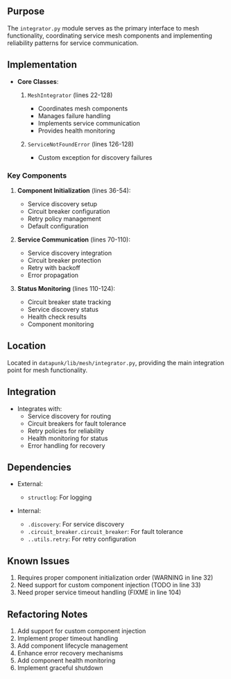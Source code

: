 ## Purpose

The `integrator.py` module serves as the primary interface to mesh functionality, coordinating service mesh components and implementing reliability patterns for service communication.

## Implementation

- **Core Classes**:

  1. `MeshIntegrator` (lines 22-128)

     - Coordinates mesh components
     - Manages failure handling
     - Implements service communication
     - Provides health monitoring

  2. `ServiceNotFoundError` (lines 126-128)
     - Custom exception for discovery failures

### Key Components

1. **Component Initialization** (lines 36-54):

   - Service discovery setup
   - Circuit breaker configuration
   - Retry policy management
   - Default configuration

2. **Service Communication** (lines 70-110):

   - Service discovery integration
   - Circuit breaker protection
   - Retry with backoff
   - Error propagation

3. **Status Monitoring** (lines 110-124):
   - Circuit breaker state tracking
   - Service discovery status
   - Health check results
   - Component monitoring

## Location

Located in `datapunk/lib/mesh/integrator.py`, providing the main integration point for mesh functionality.

## Integration

- Integrates with:
  - Service discovery for routing
  - Circuit breakers for fault tolerance
  - Retry policies for reliability
  - Health monitoring for status
  - Error handling for recovery

## Dependencies

- External:

  - `structlog`: For logging

- Internal:
  - `.discovery`: For service discovery
  - `.circuit_breaker.circuit_breaker`: For fault tolerance
  - `..utils.retry`: For retry configuration

## Known Issues

1. Requires proper component initialization order (WARNING in line 32)
2. Need support for custom component injection (TODO in line 33)
3. Need proper service timeout handling (FIXME in line 104)

## Refactoring Notes

1. Add support for custom component injection
2. Implement proper timeout handling
3. Add component lifecycle management
4. Enhance error recovery mechanisms
5. Add component health monitoring
6. Implement graceful shutdown
